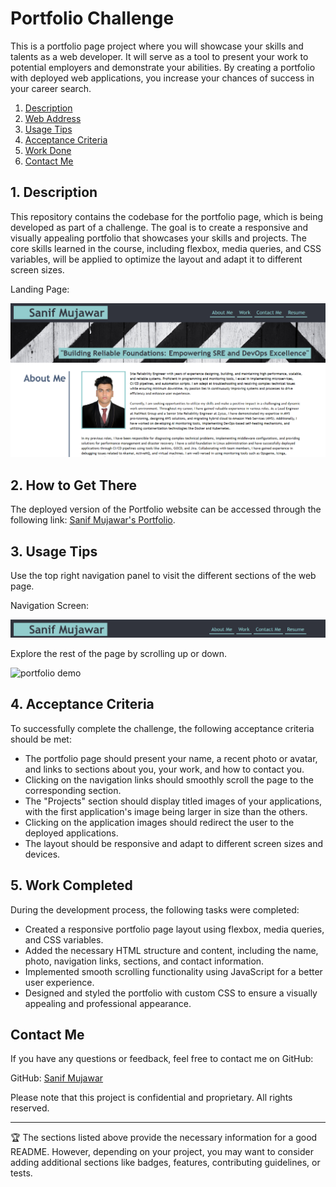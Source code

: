# Portfolio Challenge

This is a portfolio page project where you will showcase your skills and talents as a web developer. It will serve as a tool to present your work to potential employers and demonstrate your abilities. By creating a portfolio with deployed web applications, you increase your chances of success in your career search.

1. [Description](#desc)
2. [Web Address](#web-address)
3. [Usage Tips](#usage)
4. [Acceptance Criteria](#acceptancecriteria)
5. [Work Done](#workdone)
6. [Contact Me](#contactme)


## <a name="desc"></a>1. Description

This repository contains the codebase for the portfolio page, which is being developed as part of a challenge. The goal is to create a responsive and visually appealing portfolio that showcases your skills and projects. The core skills learned in the course, including flexbox, media queries, and CSS variables, will be applied to optimize the layout and adapt it to different screen sizes.

Landing Page:

![Top-Page-Area](./images/Landing%20Page.png?raw=true "Top-Page-Area")


## <a name="web-address"></a>2. How to Get There

The deployed version of the Portfolio website can be accessed through the following link: [Sanif Mujawar's Portfolio](https://sanifmujawar.github.io/portfolio/).


## <a name="usage"></a>3. Usage Tips

Use the top right navigation panel to visit the different sections of the web page.

Navigation Screen:

![nav-menu](./images/Navigation.png?raw=true "Navigational Menu")

Explore the rest of the page by scrolling up or down.

![portfolio demo](./images/scroll.gif.gif)


## <a name="acceptancecriteria"></a>4. Acceptance Criteria

To successfully complete the challenge, the following acceptance criteria should be met:

* The portfolio page should present your name, a recent photo or avatar, and links to sections about you, your work, and how to contact you.
* Clicking on the navigation links should smoothly scroll the page to the corresponding section.
* The "Projects" section should display titled images of your applications, with the first application's image being larger in size than the others.
* Clicking on the application images should redirect the user to the deployed applications.
* The layout should be responsive and adapt to different screen sizes and devices.


## <a name="workdone"></a>5. Work Completed

During the development process, the following tasks were completed:

* Created a responsive portfolio page layout using flexbox, media queries, and CSS variables.
* Added the necessary HTML structure and content, including the name, photo, navigation links, sections, and contact information.
* Implemented smooth scrolling functionality using JavaScript for a better user experience.
* Designed and styled the portfolio with custom CSS to ensure a visually appealing and professional appearance.


## <a name="contactme"></a>Contact Me

If you have any questions or feedback, feel free to contact me on GitHub:

GitHub: [Sanif Mujawar](https://github.com/sanifmujawar)

Please note that this project is confidential and proprietary. All rights reserved.

---

🏆 The sections listed above provide the necessary information for a good README. However, depending on your project, you may want to consider adding additional sections like badges, features, contributing guidelines, or tests.
